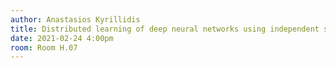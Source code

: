 ```yaml
---
author: Anastasios Kyrillidis
title: Distributed learning of deep neural networks using independent subnet training
date: 2021-02-24 4:00pm
room: Room H.07
---
```


